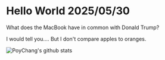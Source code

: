# Hello World 2025/05/30

What does the MacBook have in common with Donald Trump?

I would tell you....
But I don't compare apples to oranges.

![PoyChang's github stats](https://github-readme-stats.vercel.app/api?username=poychang&show_icons=true&theme=dracula)
